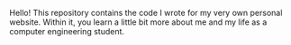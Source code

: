 Hello! 
This repository contains the code I wrote for my very own personal website. Within it, you learn a little bit more about me and my life as a computer engineering student. 
